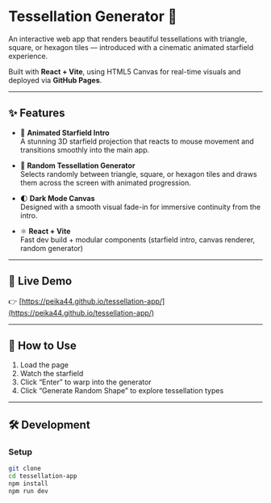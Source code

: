 # Tessellation Generator 🌌

An interactive web app that renders beautiful tessellations with triangle, square, or hexagon tiles — introduced with a cinematic animated starfield experience.

Built with **React + Vite**, using HTML5 Canvas for real-time visuals and deployed via **GitHub Pages**.

---

## ✨ Features

- 🌠 **Animated Starfield Intro**  
  A stunning 3D starfield projection that reacts to mouse movement and transitions smoothly into the main app.

- 🎨 **Random Tessellation Generator**  
  Selects randomly between triangle, square, or hexagon tiles and draws them across the screen with animated progression.

- 🌓 **Dark Mode Canvas**  
  Designed with a smooth visual fade-in for immersive continuity from the intro.

- ⚛️ **React + Vite**  
  Fast dev build + modular components (starfield intro, canvas renderer, random generator)

---

## 🚀 Live Demo

👉 [https://peika44.github.io/tessellation-app/](https://peika44.github.io/tessellation-app/)  

---

## 🧩 How to Use

1. Load the page
2. Watch the starfield
3. Click “Enter” to warp into the generator
4. Click “Generate Random Shape” to explore tessellation types

---

## 🛠️ Development

### Setup

```bash
git clone 
cd tessellation-app
npm install
npm run dev
